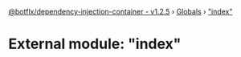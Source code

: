 [@botflx/dependency-injection-container - v1.2.5](../README.md) › [Globals](../globals.md) › ["index"](_index_.md)

# External module: "index"


